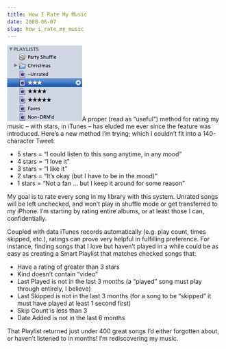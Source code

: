 ```yaml
---
title: How I Rate My Music
date: 2008-06-07
slug: how_i_rate_my_music
---
```

<p><img src="/assets/img/itunes-playlists.jpg" alt="Screenshot of iTunes Playlists" border="0" width="175" height="177" class="imgright" />A proper (read as &#8220;useful&#8221;) method for rating my music &#8211; with stars, in iTunes &#8211; has eluded me ever since the feature was introduced. Here&#8217;s a new method I&#8217;m trying; which I couldn&#8217;t fit into a 140-character Tweet:</p>

<ul>
<li>5 stars = &#8220;I could listen to this song anytime, in any mood&#8221;</li>
<li>4 stars = &#8220;I love it&#8221;</li>
<li>3 stars = &#8220;I like it&#8221;</li>
<li>2 stars = &#8220;It&#8217;s okay (but I have to be in the mood)&#8221;</li>
<li>1 stars = &#8220;Not a fan &#8230; but I keep it around for some reason&#8221;</li>
</ul>

<p>My goal is to rate every song in my library with this system. Unrated songs will be left unchecked, and won&#8217;t play in shuffle mode or get transferred to my iPhone. I&#8217;m starting by rating entire albums, or at least those I can, confidentially.</p>

<p>Coupled with data iTunes records automatically (e.g. play count, times skipped, etc.), ratings can prove very helpful in fulfilling preference. For instance, finding songs that I love but haven&#8217;t played in a while could be as easy as creating a Smart Playlist that matches checked songs that:</p>

<ul>
<li>Have a rating of greater than 3 stars</li>
<li>Kind doesn&#8217;t contain &#8220;video&#8221;</li>
<li>Last Played is not in the last 3 months (a &#8220;played&#8221; song must play through entirely, I believe)</li>
<li>Last Skipped is not in the last 3 months (for a song to be &#8220;skipped&#8221; it must have played at least 1 second first)</li>
<li>Skip Count is less than 3</li>
<li>Date Added is not in the last 6 months</li>
</ul>

<p>That Playlist returned just under 400 great songs I&#8217;d either forgotten about, or haven&#8217;t listened to in months! I&#8217;m rediscovering my music.</p>